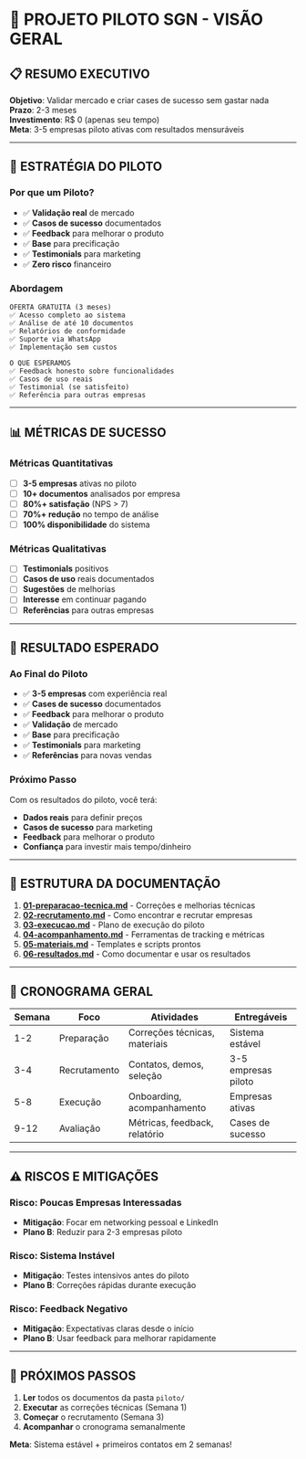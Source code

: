 # 🎯 PROJETO PILOTO SGN - VISÃO GERAL

## 📋 **RESUMO EXECUTIVO**

**Objetivo**: Validar mercado e criar cases de sucesso sem gastar nada  
**Prazo**: 2-3 meses  
**Investimento**: R$ 0 (apenas seu tempo)  
**Meta**: 3-5 empresas piloto ativas com resultados mensuráveis  

---

## 🎯 **ESTRATÉGIA DO PILOTO**

### **Por que um Piloto?**
- ✅ **Validação real** de mercado
- ✅ **Casos de sucesso** documentados
- ✅ **Feedback** para melhorar o produto
- ✅ **Base** para precificação
- ✅ **Testimonials** para marketing
- ✅ **Zero risco** financeiro

### **Abordagem**
```
OFERTA GRATUITA (3 meses)
✅ Acesso completo ao sistema
✅ Análise de até 10 documentos
✅ Relatórios de conformidade
✅ Suporte via WhatsApp
✅ Implementação sem custos

O QUE ESPERAMOS
✅ Feedback honesto sobre funcionalidades
✅ Casos de uso reais
✅ Testimonial (se satisfeito)
✅ Referência para outras empresas
```

---

## 📊 **MÉTRICAS DE SUCESSO**

### **Métricas Quantitativas**
- [ ] **3-5 empresas** ativas no piloto
- [ ] **10+ documentos** analisados por empresa
- [ ] **80%+ satisfação** (NPS > 7)
- [ ] **70%+ redução** no tempo de análise
- [ ] **100% disponibilidade** do sistema

### **Métricas Qualitativas**
- [ ] **Testimonials** positivos
- [ ] **Casos de uso** reais documentados
- [ ] **Sugestões** de melhorias
- [ ] **Interesse** em continuar pagando
- [ ] **Referências** para outras empresas

---

## 🎯 **RESULTADO ESPERADO**

### **Ao Final do Piloto**
- ✅ **3-5 empresas** com experiência real
- ✅ **Cases de sucesso** documentados
- ✅ **Feedback** para melhorar o produto
- ✅ **Validação** de mercado
- ✅ **Base** para precificação
- ✅ **Testimonials** para marketing
- ✅ **Referências** para novas vendas

### **Próximo Passo**
Com os resultados do piloto, você terá:
- **Dados reais** para definir preços
- **Casos de sucesso** para marketing
- **Feedback** para melhorar o produto
- **Confiança** para investir mais tempo/dinheiro

---

## 📁 **ESTRUTURA DA DOCUMENTAÇÃO**

1. **[01-preparacao-tecnica.md](./01-preparacao-tecnica.md)** - Correções e melhorias técnicas
2. **[02-recrutamento.md](./02-recrutamento.md)** - Como encontrar e recrutar empresas
3. **[03-execucao.md](./03-execucao.md)** - Plano de execução do piloto
4. **[04-acompanhamento.md](./04-acompanhamento.md)** - Ferramentas de tracking e métricas
5. **[05-materiais.md](./05-materiais.md)** - Templates e scripts prontos
6. **[06-resultados.md](./06-resultados.md)** - Como documentar e usar os resultados

---

## 🚀 **CRONOGRAMA GERAL**

| Semana | Foco | Atividades | Entregáveis |
|--------|------|------------|-------------|
| 1-2 | Preparação | Correções técnicas, materiais | Sistema estável |
| 3-4 | Recrutamento | Contatos, demos, seleção | 3-5 empresas piloto |
| 5-8 | Execução | Onboarding, acompanhamento | Empresas ativas |
| 9-12 | Avaliação | Métricas, feedback, relatório | Cases de sucesso |

---

## ⚠️ **RISCOS E MITIGAÇÕES**

### **Risco: Poucas Empresas Interessadas**
- **Mitigação**: Focar em networking pessoal e LinkedIn
- **Plano B**: Reduzir para 2-3 empresas piloto

### **Risco: Sistema Instável**
- **Mitigação**: Testes intensivos antes do piloto
- **Plano B**: Correções rápidas durante execução

### **Risco: Feedback Negativo**
- **Mitigação**: Expectativas claras desde o início
- **Plano B**: Usar feedback para melhorar rapidamente

---

## 🎯 **PRÓXIMOS PASSOS**

1. **Ler** todos os documentos da pasta `piloto/`
2. **Executar** as correções técnicas (Semana 1)
3. **Começar** o recrutamento (Semana 3)
4. **Acompanhar** o cronograma semanalmente

**Meta**: Sistema estável + primeiros contatos em 2 semanas!
